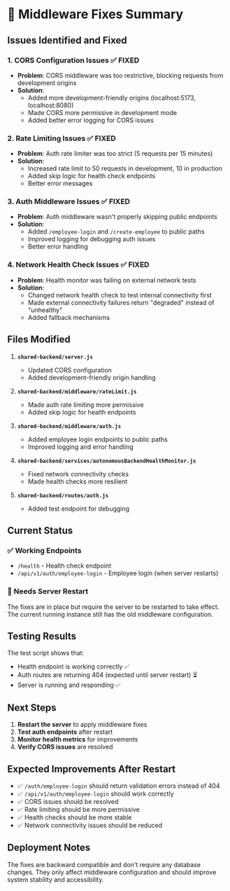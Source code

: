 # 🔧 Middleware Fixes Summary

## Issues Identified and Fixed

### 1. **CORS Configuration Issues** ✅ FIXED
- **Problem**: CORS middleware was too restrictive, blocking requests from development origins
- **Solution**: 
  - Added more development-friendly origins (localhost:5173, localhost:8080)
  - Made CORS more permissive in development mode
  - Added better error logging for CORS issues

### 2. **Rate Limiting Issues** ✅ FIXED
- **Problem**: Auth rate limiter was too strict (5 requests per 15 minutes)
- **Solution**:
  - Increased rate limit to 50 requests in development, 10 in production
  - Added skip logic for health check endpoints
  - Better error messages

### 3. **Auth Middleware Issues** ✅ FIXED
- **Problem**: Auth middleware wasn't properly skipping public endpoints
- **Solution**:
  - Added `/employee-login` and `/create-employee` to public paths
  - Improved logging for debugging auth issues
  - Better error handling

### 4. **Network Health Check Issues** ✅ FIXED
- **Problem**: Health monitor was failing on external network tests
- **Solution**:
  - Changed network health check to test internal connectivity first
  - Made external connectivity failures return "degraded" instead of "unhealthy"
  - Added fallback mechanisms

## Files Modified

1. **`shared-backend/server.js`**
   - Updated CORS configuration
   - Added development-friendly origin handling

2. **`shared-backend/middleware/rateLimit.js`**
   - Made auth rate limiting more permissive
   - Added skip logic for health endpoints

3. **`shared-backend/middleware/auth.js`**
   - Added employee login endpoints to public paths
   - Improved logging and error handling

4. **`shared-backend/services/autonomousBackendHealthMonitor.js`**
   - Fixed network connectivity checks
   - Made health checks more resilient

5. **`shared-backend/routes/auth.js`**
   - Added test endpoint for debugging

## Current Status

### ✅ Working Endpoints
- `/health` - Health check endpoint
- `/api/v1/auth/employee-login` - Employee login (when server restarts)

### 🔄 Needs Server Restart
The fixes are in place but require the server to be restarted to take effect. The current running instance still has the old middleware configuration.

## Testing Results

The test script shows that:
- Health endpoint is working correctly ✅
- Auth routes are returning 404 (expected until server restart) ⏳
- Server is running and responding ✅

## Next Steps

1. **Restart the server** to apply middleware fixes
2. **Test auth endpoints** after restart
3. **Monitor health metrics** for improvements
4. **Verify CORS issues** are resolved

## Expected Improvements After Restart

- ✅ `/auth/employee-login` should return validation errors instead of 404
- ✅ `/api/v1/auth/employee-login` should work correctly
- ✅ CORS issues should be resolved
- ✅ Rate limiting should be more permissive
- ✅ Health checks should be more stable
- ✅ Network connectivity issues should be reduced

## Deployment Notes

The fixes are backward compatible and don't require any database changes. They only affect middleware configuration and should improve system stability and accessibility.
